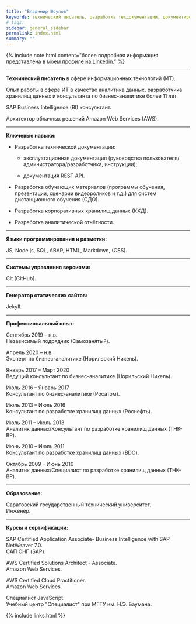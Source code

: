 ```yaml
---
title: "Владимир Юсупов"
keywords: технический писатель, разработка техдокументации, документирование API, технический писатель фриланс, технический писатель на подряд, документирование REST API, эксплуатационная документация, руководство пользователя, руководство администратора, руководство разработчика, инструкция пользователя
# tags:
sidebar: general_sidebar
permalink: index.html
summary: ""
---
```


{% include note.html content="более подробная информация представлена в [моем профиле на Linkedin](https://www.linkedin.com/in/vladimir-yusupov-sap-bi-consultant/)." %}

***

**Технический писатель** в сфере информационных технологий (ИТ). 

Опыт работы в сфере ИТ в качестве аналитика данных, разработчика хранилищ данных и консультанта по бизнес-аналитике более 11 лет. 

SAP Business Intelligence (BI) консультант.

Архитектор облачных решений Amazon Web Services (AWS).

***

**Ключевые навыки:**

- Разработка технической документации: 
    
    - эксплуатационная документация (руководства пользователя/администратора/разработчика, инструкции);  
    
    - документация REST API.

- Разработка обучающих материалов (программы обучения, презентации, сценарии видеороликов и т.д.) для систем дистанционного обучения (СДО).

- Разработка корпоративных хранилищ данных (КХД).

- Разработка аналитической отчётности.

***

**Языки программирования и разметки:**

JS, Node.js, SQL, ABAP, HTML, Markdown, (CSS).

***

**Системы управления версиями:**

Git (GitHub).

***

**Генератор статических сайтов:**

Jekyll.

***

**Профессиональный опыт:**

Сентябрь 2019 – н.в. <br/> Независимый подрядчик (Самозанятый).

Апрель 2020 – н.в. <br/> Эксперт по бизнес-аналитике (Норильский Никель).

Январь 2017 – Март 2020  <br/> Ведущий консультант по бизнес-аналитике (Норильский Никель).

Июль 2016 – Январь 2017 <br/> Консультант по бизнес-аналитике (Росатом).

Июль 2013 – Июль 2016  <br/> Консультант по разработке хранилищ данных (Роснефть).

Июль 2011 – Июль 2013 <br/> Аналитик данных/Консультант по разработке хранилищ данных (ТНК-BP).

Июнь 2010 – Июль 2011 <br/> Консультант по разработке хранилищ данных (BDO).

Октябрь 2009 – Июнь 2010 <br/> Аналитик данных/Специалист по разработке хранилищ данных (ТНК-BP).

***

**Образование:**

Саратовский государственный технический университет. <br/> Инженер.

***

**Курсы и сертификации:**

SAP Certified Application Associate- Business Intelligence with SAP NetWeaver 7.0. <br/> САП СНГ (SAP).

AWS Certified Solutions Architect - Associate. <br/> Amazon Web Services.

AWS Certified Cloud Practitioner. <br/> Amazon Web Services.

Специалист JavaScript. <br/> Учебный центр "Специалист" при МГТУ им. Н.Э. Баумана.

{% include links.html %}
